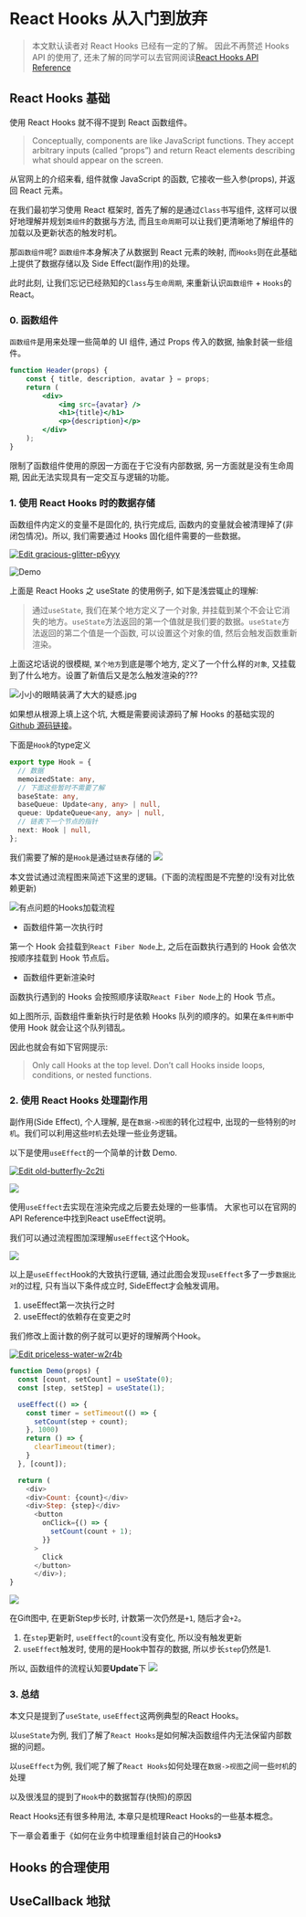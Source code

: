 # React Hooks 从入门到放弃

> 本文默认读者对 React Hooks 已经有一定的了解。 因此不再赘述 Hooks API 的使用了, 还未了解的同学可以去官网阅读[React Hooks API Reference](https://reactjs.org/docs/hooks-reference.html)

## React Hooks 基础

使用 React Hooks 就不得不提到 React 函数组件。

> Conceptually, components are like JavaScript functions. They accept arbitrary inputs (called “props”) and return React elements describing what should appear on the screen.

从官网上的介绍来看, 组件就像 JavaScript 的函数, 它接收一些入参(props), 并返回 React 元素。

在我们最初学习使用 React 框架时, 首先了解的是通过`Class`书写组件, 这样可以很好地理解并规划`类组件`的数据与方法, 而且`生命周期`可以让我们更清晰地了解组件的加载以及更新状态的触发时机。

那`函数组件`呢? `函数组件`本身解决了从数据到 React 元素的映射, 而`Hooks`则在此基础上提供了数据存储以及 Side Effect(副作用)的处理。

此时此刻, 让我们忘记已经熟知的`Class`与`生命周期`, 来重新认识`函数组件` + `Hooks`的 React。

### 0. 函数组件

`函数组件`是用来处理一些简单的 UI 组件, 通过 Props 传入的数据, 抽象封装一些组件。

```jsx
function Header(props) {
    const { title, description, avatar } = props;
    return (
        <div>
            <img src={avatar} />
            <h1>{title}</h1>
            <p>{description}</p>
        </div>
    );
}
```

限制了函数组件使用的原因一方面在于它没有内部数据, 另一方面就是没有生命周期, 因此无法实现具有一定交互与逻辑的功能。

### 1. 使用 React Hooks 时的数据存储

函数组件内定义的变量不是固化的, 执行完成后, 函数内的变量就会被清理掉了(非闭包情况)。所以, 我们需要通过 Hooks 固化组件需要的一些数据。

[![Edit gracious-glitter-p6yyy](https://codesandbox.io/static/img/play-codesandbox.svg)](https://codesandbox.io/s/gracious-glitter-p6yyy?autoresize=1&fontsize=14&hidenavigation=1)

![Demo](./demo1.gif)

上面是 React Hooks 之 useState 的使用例子, 如下是浅尝辄止的理解:

> 通过`useState`, 我们在某个地方定义了一个对象, 并挂载到某个不会让它消失的地方。`useState`方法返回的第一个值就是我们要的数据。`useState`方法返回的第二个值是一个函数, 可以设置这个对象的值, 然后会触发函数重新渲染。

上面这坨话说的很模糊, `某个地方`到底是哪个地方, 定义了一个什么样的`对象`, 又挂载到了什么地方。设置了新值后又是怎么触发渲染的???

![小小的眼睛装满了大大的疑惑.jpg](./lironghao.jpg)

如果想从根源上填上这个坑, 大概是需要阅读源码了解 Hooks 的基础实现的[Github 源码链接](https://github.com/facebook/react/blob/d259f458133865757c0d18895d537f14908f0a5b/packages/react-reconciler/src/ReactFiberHooks.js#L142)。

下面是`Hook`的type定义
``` typescript
export type Hook = {
  // 数据
  memoizedState: any,
  // 下面这些暂时不需要了解
  baseState: any,
  baseQueue: Update<any, any> | null,
  queue: UpdateQueue<any, any> | null,
  // 链表下一个节点的指针
  next: Hook | null,
};
```
我们需要了解的是`Hook`是通过`链表`存储的
![](./link.png)

本文尝试通过流程图来简述下这里的逻辑。(下面的流程图是不完整的!没有对比依赖更新)

![有点问题的Hooks加载流程](./fiber.png)

-   函数组件第一次执行时

第一个 Hook 会挂载到`React Fiber Node`上, 之后在函数执行遇到的 Hook 会依次按顺序挂载到 Hook 节点后。

-   函数组件更新渲染时

函数执行遇到的 Hooks 会按照顺序读取`React Fiber Node`上的 Hook 节点。

如上图所示, 函数组件重新执行时是依赖 Hooks 队列的顺序的。如果在`条件判断`中使用 Hook 就会让这个队列错乱。

因此也就会有如下官网提示:

> Only call Hooks at the top level. Don’t call Hooks inside loops, conditions, or nested functions.

### 2. 使用 React Hooks 处理副作用

副作用(Side Effect), 个人理解, 是在`数据->视图`的转化过程中, 出现的一些特别的`时机`。我们可以利用这些`时机`去处理一些业务逻辑。

以下是使用`useEffect`的一个简单的计数 Demo.

[![Edit old-butterfly-2c2ti](https://codesandbox.io/static/img/play-codesandbox.svg)](https://codesandbox.io/s/old-butterfly-2c2ti?fontsize=14&hidenavigation=1&theme=dark)

![](./demo2.gif)

使用`useEffect`去实现在渲染完成之后要去处理的一些事情。
大家也可以在官网的API Reference中找到React useEffect说明。

我们可以通过流程图加深理解`useEffect`这个Hook。

![](./effect.png)

以上是`useEffect`Hook的大致执行逻辑, 通过此图会发现`useEffect`多了一步`数据比对`的过程, 只有当以下条件成立时, SideEffect才会触发调用。
1. useEffect第一次执行之时 
2. useEffect的依赖存在变更之时

我们修改上面计数的例子就可以更好的理解两个Hook。

[![Edit priceless-water-w2r4b](https://codesandbox.io/static/img/play-codesandbox.svg)](https://codesandbox.io/s/priceless-water-w2r4b?fontsize=14&hidenavigation=1&theme=dark)

```javascript
function Demo(props) {
  const [count, setCount] = useState(0);
  const [step, setStep] = useState(1);

  useEffect(() => {
    const timer = setTimeout(() => {
      setCount(step + count);
    }, 1000)
    return () => {
      clearTimeout(timer);
    }
  }, [count]);

  return (
    <div>
    <div>Count: {count}</div>
    <div>Step: {step}</div>
      <button
        onClick={() => {
          setCount(count + 1);
        }}
      >
        Click
      </button>
      </div>);
}
```

![](./demo3.gif)

在Gift图中, 在更新Step步长时, 计数第一次仍然是`+1`, 随后才会`+2`。
1. 在`step`更新时, `useEffect`的`count`没有变化, 所以没有触发更新
2. `useEffect`触发时, 使用的是Hook中暂存的数据, 所以步长`step`仍然是1.

所以, 
函数组件的流程认知要**Update**下
![](./flow.png)


### 3. 总结

本文只是提到了`useState`, `useEffect`这两例典型的React Hooks。

以`useState`为例, 我们了解了`React Hooks`是如何解决函数组件内无法保留内部数据的问题。

以`useEffect`为例, 我们呢了解了`React Hooks`如何处理在`数据->视图`之间一些`时机`的处理

以及很浅显的提到了`Hook`中的数据暂存(快照)的原因

React Hooks还有很多种用法, 本章只是梳理React Hooks的一些基本概念。

下一章会着重于《如何在业务中梳理重组封装自己的Hooks》

## Hooks 的合理使用

## UseCallback 地狱